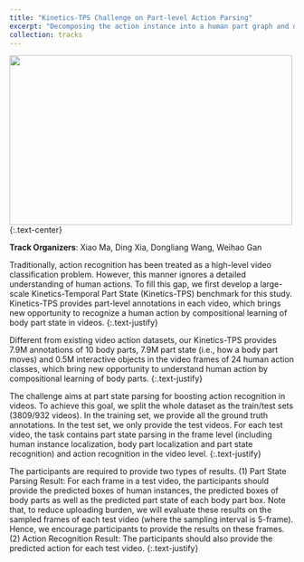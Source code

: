 ```yaml
---
title: "Kinetics-TPS Challenge on Part-level Action Parsing"
excerpt: "Decomposing the action instance into a human part graph and detecting action labels for all human parts an as well the whole human. <br/><img src='/images/track3.gif'>"
collection: tracks
---
```


<img src='/images/track3_ori.gif' width="500" height="300">
{:.text-center}

**Track Organizers**: Xiao Ma, Ding Xia, Dongliang Wang, Weihao Gan 

Traditionally, action recognition has been treated as a high-level video classification problem. However, this manner ignores a detailed understanding of human actions. To fill this gap, we first develop a large-scale Kinetics-Temporal Part State (Kinetics-TPS) benchmark for this study. Kinetics-TPS provides part-level annotations in each video, which brings new opportunity to recognize a human action by compositional learning of body part state in videos.
{:.text-justify}

Different from existing video action datasets, our Kinetics-TPS provides 7.9M annotations of 10 body parts, 7.9M part state (i.e., how a body part moves) and 0.5M interactive objects in the video frames of 24 human action classes, which bring new opportunity to understand human action by compositional learning of body parts.
{:.text-justify}

The challenge aims at part state parsing for boosting action recognition in videos. To achieve this goal, we split the whole dataset as the train/test sets (3809/932 videos). In the training set, we provide all the ground truth annotations. In the test set, we only provide the test videos. For each test video, the task contains part state parsing in the frame level (including human instance localization, body part localization and part state recognition) and action recognition in the video level.
{:.text-justify}

The participants are required to provide two types of results. (1) Part State Parsing Result: For each frame in a test video, the participants should provide the predicted boxes of human instances, the predicted boxes of body parts as well as the predicted part state of each body part box. Note that, to reduce uploading burden, we will evaluate these results on the sampled frames of each test video (where the sampling interval is 5-frame). Hence, we encourage participants to provide the results on these frames. (2) Action Recognition Result: The participants should also provide the predicted action for each test video.
{:.text-justify}